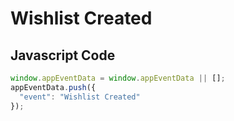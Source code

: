 # Wishlist Created

### 

## Javascript Code
```js
window.appEventData = window.appEventData || [];
appEventData.push({
  "event": "Wishlist Created"
});
```







